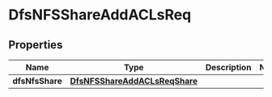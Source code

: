 # DfsNFSShareAddACLsReq

## Properties
Name | Type | Description | Notes
------------ | ------------- | ------------- | -------------
**dfsNfsShare** | [**DfsNFSShareAddACLsReqShare**](DfsNFSShareAddACLsReqShare.md) |  | 
